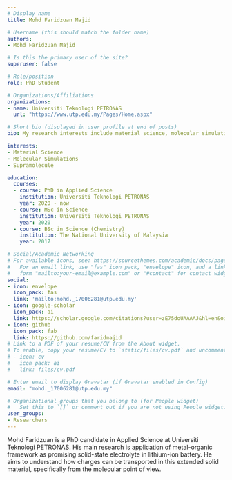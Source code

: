 ```yaml
---
# Display name
title: Mohd Faridzuan Majid

# Username (this should match the folder name)
authors:
- Mohd Faridzuan Majid

# Is this the primary user of the site?
superuser: false

# Role/position
role: PhD Student

# Organizations/Affiliations
organizations:
- name: Universiti Teknologi PETRONAS
  url: "https://www.utp.edu.my/Pages/Home.aspx"

# Short bio (displayed in user profile at end of posts)
bio: My research interests include material science, molecular simulations and supramolecules.

interests:
- Material Science
- Molecular Simulations
- Supramolecule

education:
  courses:
  - course: PhD in Applied Science
    institution: Universiti Teknologi PETRONAS
    year: 2020 - now
  - course: MSc in Science
    institution: Universiti Teknologi PETRONAS
    year: 2020
  - course: BSc in Science (Chemistry)
    institution: The National University of Malaysia
    year: 2017

# Social/Academic Networking
# For available icons, see: https://sourcethemes.com/academic/docs/page-builder/#icons
#   For an email link, use "fas" icon pack, "envelope" icon, and a link in the
#   form "mailto:your-email@example.com" or "#contact" for contact widget.
social:
- icon: envelope
  icon_pack: fas
  link: 'mailto:mohd._17006281@utp.edu.my'
- icon: google-scholar
  icon_pack: ai
  link: https://scholar.google.com/citations?user=zE75doUAAAAJ&hl=en&oi=ao
- icon: github
  icon_pack: fab
  link: https://github.com/faridmajid
# Link to a PDF of your resume/CV from the About widget.
# To enable, copy your resume/CV to `static/files/cv.pdf` and uncomment the lines below.
# - icon: cv
#   icon_pack: ai
#   link: files/cv.pdf

# Enter email to display Gravatar (if Gravatar enabled in Config)
email: "mohd._17006281@utp.edu.my"

# Organizational groups that you belong to (for People widget)
#   Set this to `[]` or comment out if you are not using People widget.
user_groups:
- Researchers
---
```


Mohd Faridzuan is a PhD candidate in Applied Science at Universiti Teknologi PETRONAS. His main research is application of metal-organic framework as promising solid-state electrolyte in lithium-ion battery. He aims to understand how charges can be transported in this extended solid material, specifically from the molecular point of view.
